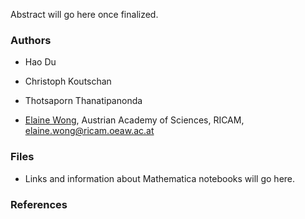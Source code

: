 Abstract will go here once finalized.

### Authors

- Hao Du

- Christoph Koutschan
 
- Thotsaporn Thanatipanonda

- [Elaine Wong](https://www.ricam.oeaw.ac.at/people/member/?firstname=Elaine&lastname=Wong), Austrian Academy of Sciences, RICAM, [elaine.wong@ricam.oeaw.ac.at](mailto:elaine.wong@ricam.oeaw.ac.at)

### Files

- Links and information about Mathematica notebooks will go here.

### References
  

